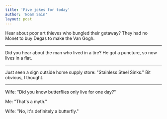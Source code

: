 ```yaml
---
title: 'Five jokes for today'
author: 'Noam Sain'
layout: post
---
```


Hear about poor art thieves who bungled their getaway? They had no Monet to buy Degas to make the Van Gogh.

---

Did you hear about the man who lived in a tire? He got a puncture, so now lives in a flat.

---

Just seen a sign outside home supply store: "Stainless Steel Sinks." Bit obvious, I thought.

---

Wife: "Did you know butterflies only live for one day?"

Me: "That's a myth."

Wife: "No, it's definitely a butterfly."
